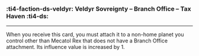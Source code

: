 ### :ti4-faction-ds-veldyr: __Veldyr Sovreignty – Branch Office – Tax Haven__ :ti4-ds:

---

When you receive this card, you must attach it to a non-home planet you control other than Mecatol Rex that does not have a Branch Office attachment. 
Its influence value is increased by 1.
